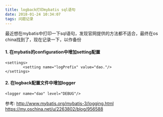 ```yaml
---
title: logback打印mybatis sql语句
date: 2018-01-24 10:34:07
tags: 问题记录
---
```

最近想在mybatis中打印一下sql语句，发现官网提供的方法都不适合，最终在os china找到了，现在记录一下，以作备份

#### 1. 在mybatis的configuration中增加setting配置
```
<settings>
        <setting name="logPrefix" value="dao."/>
</settings>
```
#### 2. 在logback配置文件中增加logger
```
<logger name="dao" level="DEBUG"/>
```
参考:
http://www.mybatis.org/mybatis-3/logging.html
https://my.oschina.net/u/2263802/blog/956588